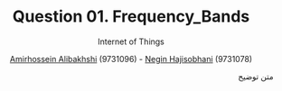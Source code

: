 <div align="center">
  
# Question 01. Frequency_Bands
 
Internet of Things
 
[Amirhossein Alibakhshi](https://github.com/amir78729) (9731096) - [Negin Hajisobhani](https://github.com/neginhsobhani) (9731078)
 
</div>


<div dir="rtl">

متن توضیح

</div>


